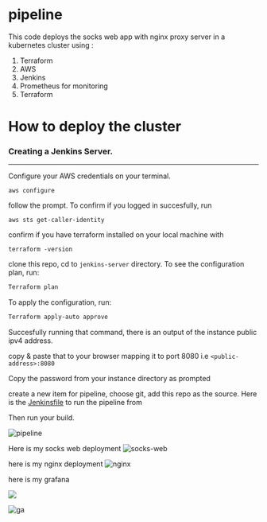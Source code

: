 # pipeline

This code deploys the socks web app with nginx proxy server in a kubernetes cluster using :
1. Terraform
2. AWS
3. Jenkins
4. Prometheus for monitoring
5. Terraform

# How to deploy the cluster

### Creating a Jenkins Server.
---
Configure your AWS credentials on your terminal.

```
aws configure
```

follow the prompt. To confirm if you logged in succesfully, run

```
aws sts get-caller-identity
```

confirm if you have terraform installed on your local machine with 

```
terraform -version
```


clone this repo, cd to `jenkins-server` directory. To see the configuration plan, run:

```sh
Terraform plan
```

To apply the configuration, run:

```sh
Terraform apply-auto approve
```


Succesfully running that command, there is an output of the instance public ipv4 address.


copy & paste that to your browser mapping it to port 8080 i.e `<public-address>:8080`


Copy the password from your instance directory as prompted

create a new item for pipeline, choose git, add this repo as the source. Here is the [Jenkinsfile](https://github.com/oxblixxx/socks-web-shop-deployment/blob/slave/Jenkinsfile) to run the pipeline from

Then run your  build.

![pipeline](pipeline.jpg)

Here is my socks web deployment
![socks-web](socks.jpg)

here is my nginx deployment
![nginx](nginx.jpg)

here is my grafana 

![](grafana.jpg)

![ga](grafa.jpg)


